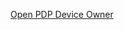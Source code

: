 [Open PDP Device Owner](https://www.google.com/search?q=intent://com.pdp.deviceowner/#Intent;scheme=android-app;end)

